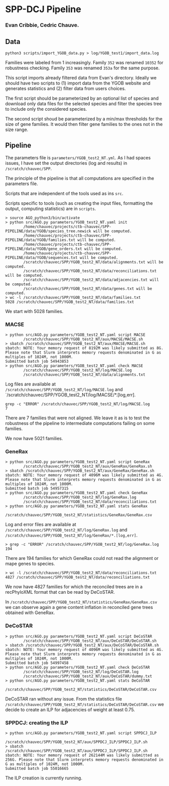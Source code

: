 # SPP-DCJ Pipeline
### Evan Cribbie, Cedric Chauve.

## Data

```python3 scripts/import_YGOB_data.py > log/YGOB_test1/import_data.log```  

Families were labeled from 1 increasingly.
Family `352` was renamed `10352` for robustness checking.
Family `353` was renamed `353a` for the same purpose.  

This script imports already filtered data from Evan's
directory. Ideally we should have two scripts to (1) import data from
the YGOB website and generates statistics and (2) filter data from
users choices.  

The first script should be parameterized by an optional list of
species and download only data files for the selected species and
filter the species tree to include only the considered species.  

The second script shoud be parameterized by a min/max thresholds for
the size of gene families. It would then filter gene families to the
ones not in the size range.  

## Pipeline

The parameters file is `parameters/YGOB_test2_NT.yml`. As I had spaces issues,
I have set the output directories (log and results) in
`/scratch/chauvec/SPP`.

The principle of the pipeline is that all computations are specified in the
parameters file.

Scripts that are independent of the tools used as ins `src`.

Scripts specific to tools (such as creating the input files, formatting the
output, computing statistics) are in `scripts`.

```
> source AGO_python3/bin/activate
> python src/AGO.py parameters/YGOB_test2_NT.yaml init
        /home/chauvec/projects/ctb-chauvec/SPP-PIPELINE/data/YGOB/species_tree.newick will be computed.
        /home/chauvec/projects/ctb-chauvec/SPP-PIPELINE/data/YGOB/families.txt will be computed.
        /home/chauvec/projects/ctb-chauvec/SPP-PIPELINE/data/YGOB/gene_orders.txt will be computed.
        /home/chauvec/projects/ctb-chauvec/SPP-PIPELINE/data/YGOB/sequences.txt will be computed.
        /scratch/chauvec/SPP/YGOB_test2_NT/data/alignments.txt will be computed.
        /scratch/chauvec/SPP/YGOB_test2_NT/data/reconciliations.txt will be computed.
        /scratch/chauvec/SPP/YGOB_test2_NT/data/adjacencies.txt will be computed.
        /scratch/chauvec/SPP/YGOB_test2_NT/data/genes.txt will be computed.
> wc -l /scratch/chauvec/SPP/YGOB_test2_NT/data/families.txt
5028 /scratch/chauvec/SPP/YGOB_test2_NT/data/families.txt
```

We start with 5028 families.  

### MACSE

```
> python src/AGO.py parameters/YGOB_test2_NT.yaml script MACSE
        /scratch/chauvec/SPP/YGOB_test2_NT/aux/MACSE/MACSE.sh
> sbatch /scratch/chauvec/SPP/YGOB_test2_NT/aux/MACSE/MACSE.sh
sbatch: NOTE: Your memory request of 8192M was likely submitted as 8G. Please note that Slurm interprets memory requests denominated in G as multiples of 1024M, not 1000M.
Submitted batch job 54943853
> python src/AGO.py parameters/YGOB_test2_NT.yaml check MACSE
        /scratch/chauvec/SPP/YGOB_test2_NT/log/MACSE.log
        /scratch/chauvec/SPP/YGOB_test2_NT/data/alignments.txt
```

Log files are available at
`/scratch/chauvec/SPP/YGOB_test2_NT/log/MACSE.log`
and `/scratch/chauvec/SPP/YGOB_test2_NT/log/MACSE/*.[log,err].  

```
grep -c "ERROR" /scratch/chauvec/SPP/YGOB_test2_NT/log/MACSE.log
7
```

There are 7 families that were not aligned. We leave it as is to
test the robustness of the pipeline to intermediate computations
failing on some families.  

We now have 5021 families. 

### GeneRax

```
> python src/AGO.py parameters/YGOB_test2_NT.yaml script GeneRax
        /scratch/chauvec/SPP/YGOB_test2_NT/aux/GeneRax/GeneRax.sh
> sbatch /scratch/chauvec/SPP/YGOB_test2_NT/aux/GeneRax/GeneRax.sh
sbatch: NOTE: Your memory request of 4096M was likely submitted as 4G. Please note that Slurm interprets memory requests denominated in G as multiples of 1024M, not 1000M.
Submitted batch job 54957315
> python src/AGO.py parameters/YGOB_test2_NT.yaml check GeneRax
        /scratch/chauvec/SPP/YGOB_test2_NT/log/GeneRax.log
        /scratch/chauvec/SPP/YGOB_test2_NT/data/reconciliations.txt
> python src/AGO.py parameters/YGOB_test2_NT.yaml stats GeneRax
        /scratch/chauvec/SPP/YGOB_test2_NT/statistics/GeneRax/GeneRax.csv

```

Log and error files are available at
`/scratch/chauvec/SPP/YGOB_test2_NT/log/GeneRax.log` and
`/scratch/chauvec/SPP/YGOB_test2_NT/log/GeneRax/*.[log,err]`.

```
> grep -c "ERROR" /scratch/chauvec/SPP/YGOB_test2_NT/log/GeneRax.log
194
```

There are 194 families for which GeneRax could not read the alignment
or mape genes to species.


```
> wc -l /scratch/chauvec/SPP/YGOB_test2_NT/data/reconciliations.txt
4827 /scratch/chauvec/SPP/YGOB_test2_NT/data/reconciliations.txt
```

We now have 4827 families for which the reconciled trees are in a
recPhyloXML format that can be read by DeCoSTAR.  

In `/scratch/chauvec/SPP/YGOB_test2_NT/statistics/GeneRax/GeneRax.csv`
we can observe again a gene content inflation in reconciled gene trees 
obtained with GeneRax.  


### DeCoSTAR

```
> python src/AGO.py parameters/YGOB_test2_NT.yaml script DeCoSTAR
        /scratch/chauvec/SPP/YGOB_test2_NT/aux/DeCoSTAR/DeCoSTAR.sh
> sbatch /scratch/chauvec/SPP/YGOB_test2_NT/aux/DeCoSTAR/DeCoSTAR.sh
sbatch: NOTE: Your memory request of 4096M was likely submitted as 4G. Please note that Slurm interprets memory requests denominated in G as multiples of 1024M, not 1000M.
Submitted batch job 54997458
> python src/AGO.py parameters/YGOB_test2_NT.yaml check DeCoSTAR
        /scratch/chauvec/SPP/YGOB_test2_NT/log/DeCoSTAR.log
        /scratch/chauvec/SPP/YGOB_test2_NT/aux/DeCoSTAR/dummy.txt
> python src/AGO.py parameters/YGOB_test2_NT.yaml stats DeCoSTAR
        /scratch/chauvec/SPP/YGOB_test2_NT/statistics/DeCoSTAR/DeCoSTAR.csv
```

DeCoSTAR ran without any issue. From the statistics file
`/scratch/chauvec/SPP/YGOB_test2_NT/statistics/DeCoSTAR/DeCoSTAR.csv`
we decide to create an ILP for adjacencies of weight at least 0.75.

### SPPDCJ: creating the ILP

```
> python src/AGO.py parameters/YGOB_test2_NT.yaml script SPPDCJ_ILP
        /scratch/chauvec/SPP/YGOB_test2_NT/aux/SPPDCJ_ILP/SPPDCJ_ILP.sh
> sbatch  /scratch/chauvec/SPP/YGOB_test2_NT/aux/SPPDCJ_ILP/SPPDCJ_ILP.sh
sbatch: NOTE: Your memory request of 262144M was likely submitted as 256G. Please note that Slurm interprets memory requests denominated in G as multiples of 1024M, not 1000M.
Submitted batch job 55016665
```

The ILP creation is currently running.